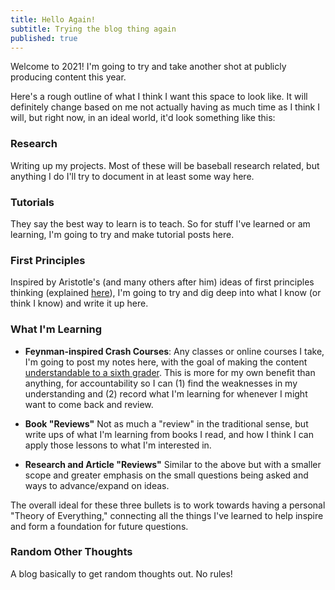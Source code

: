 ```yaml
---
title: Hello Again!
subtitle: Trying the blog thing again
published: true
---
```

Welcome to 2021! I'm going to try and take another shot at publicly producing content this year.

Here's a rough outline of what I think I want this space to look like. It will definitely change based on me not actually having as much time as I think I will, but right now, in an ideal world, it'd look something like this:

### Research
Writing up my projects. Most of these will be baseball research related, but anything I do I'll try to document in at least some way here.

### Tutorials
They say the best way to learn is to teach. So for stuff I've learned or am learning, I'm going to try and make tutorial posts here.

### First Principles
Inspired by Aristotle's (and many others after him) ideas of first principles thinking (explained [here](https://fs.blog/2018/04/first-principles/)), I'm going to try and dig deep into what I know (or think I know) and write it up here.

### What I'm Learning
* **Feynman-inspired Crash Courses**: Any classes or online courses I take, I'm going to post my notes here, with the goal of making the content [understandable to a sixth grader](https://fs.blog/2012/04/feynman-technique/). This is more for my own benefit than anything, for accountability so I can (1) find the weaknesses in my understanding and (2) record what I'm learning for whenever I might want to come back and review.

* **Book "Reviews"**
Not as much a "review" in the traditional sense, but write ups of what I'm learning from books I read, and how I think I can apply those lessons to what I'm interested in.

* **Research and Article "Reviews"**
Similar to the above but with a smaller scope and greater emphasis on the small questions being asked and ways to advance/expand on ideas.

The overall ideal for these three bullets is to work towards having a personal "Theory of Everything," connecting all the things I've learned to help inspire and form a foundation for future questions.

### Random Other Thoughts
A blog basically to get random thoughts out. No rules!

